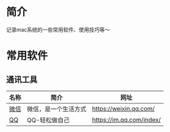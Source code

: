 # 简介
记录mac系统的一些常用软件、使用技巧等～

# 常用软件
## 通讯工具
| 名称 | 简介 | 网址 |
|--|--|--|
|[微信](https://weixin.qq.com/)|微信，是一个生活方式|https://weixin.qq.com/|
|[QQ]([https://im.qq.com/index/)|QQ-轻松做自己|https://im.qq.com/index/|
